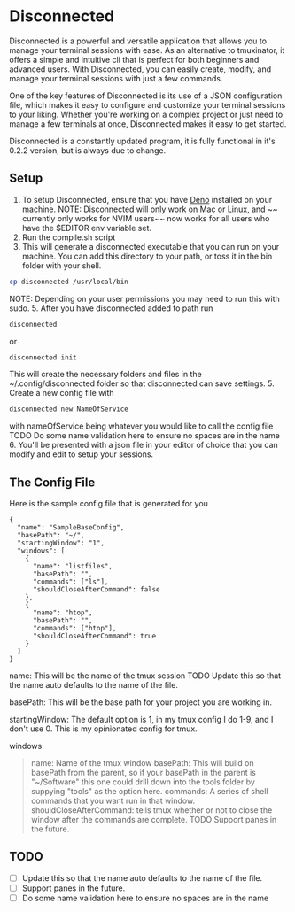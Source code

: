# Disconnected
Disconnected is a powerful and versatile application that allows you to manage your terminal sessions with ease. As an alternative to tmuxinator, it offers a simple and intuitive cli that is perfect for both beginners and advanced users. With Disconnected, you can easily create, modify, and manage your terminal sessions with just a few commands.

One of the key features of Disconnected is its use of a JSON configuration file, which makes it easy to configure and customize your terminal sessions to your liking. Whether you're working on a complex project or just need to manage a few terminals at once, Disconnected makes it easy to get started.

Disconnected is a constantly updated program, it is fully functional in it's 0.2.2 version, but is always due to change.

## Setup
1. To setup Disconnected, ensure that you have [Deno](https://deno.land/manual@v1.31.1/getting_started/installation) installed on your machine.
NOTE: Disconnected will only work on Mac or Linux, and ~~ currently only works for NVIM users~~ now works for all users who have the $EDITOR env variable set.
2. Run the compile.sh script
3. This will generate a disconnected executable that you can run on your machine. You can add this directory to your path, or toss it in the bin folder with your shell.
```bash
cp disconnected /usr/local/bin
```
NOTE: Depending on your user permissions you may need to run this with sudo.
5. After you have disconnected added to path run
```bash
disconnected
```
or
```bash
disconnected init
```
This will create the necessary folders and files in the ~/.config/disconnected folder so that disconnected can save settings.
5. Create a new config file with 
```bash
disconnected new NameOfService
```
with nameOfService being whatever you would like to call the config file
TODO Do some name validation here to ensure no spaces are in the name
6. You'll be presented with a json file in your editor of choice that you can modify and edit to setup your sessions.

## The Config File
Here is the sample config file that is generated for you
```
{
  "name": "SampleBaseConfig",
  "basePath": "~/",
  "startingWindow": "1",
  "windows": [
    {
      "name": "listfiles",
      "basePath": "",
      "commands": ["ls"],
      "shouldCloseAfterCommand": false
    },
    {
      "name": "htop",
      "basePath": "",
      "commands": ["htop"],
      "shouldCloseAfterCommand": true
    }
  ]
}
```
name: This will be the name of the tmux session 
TODO Update this so that the name auto defaults to the name of the file.

basePath: This will be the base path for your project you are working in.

startingWindow: The default option is 1, in my tmux config I do 1-9, and I don't use 0. This is my opinionated config for tmux.

windows:
>  name: Name of the tmux window
>  basePath: This will build on basePath from the parent, so if your basePath in the parent is "~/Software" this one could drill down into the tools folder by suppying "tools" as the option here.
>  commands: A series of shell commands that you want run in that window.
>  shouldCloseAfterCommand: tells tmux whether or not to close the window after the commands are complete.
  TODO Support panes in the future.
  
## TODO
- [ ] Update this so that the name auto defaults to the name of the file.
- [ ] Support panes in the future.
- [ ] Do some name validation here to ensure no spaces are in the name

